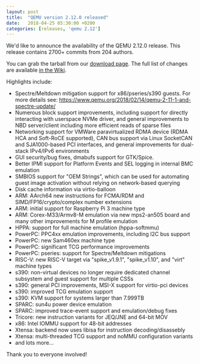 ```yaml
---
layout: post
title:  "QEMU version 2.12.0 released"
date:   2018-04-25 05:30:00 +0200
categories: [releases, 'qemu 2.12']
---
```

We'd like to announce the availability of the QEMU 2.12.0 release.
This release contains 2700+ commits from 204 authors.

You can grab the tarball from our 
[download page](https://www.qemu.org/download/#source).
The full list of changes are available
[in the Wiki](https://wiki.qemu.org/ChangeLog/2.12).

Highlights include:

 * Spectre/Meltdown mitigation support for x86/pseries/s390 guests. For
   more details see:
     https://www.qemu.org/2018/02/14/qemu-2-11-1-and-spectre-update/
 * Numerous block support improvements, including support for directly
   interacting with userspace NVMe driver, and general improvements to
   NBD server/client including more efficient reads of sparse files
 * Networking support for VMWare paravirtualized RDMA device (RDMA
   HCA and Soft-RoCE supported), CAN bus support via Linux SocketCAN and
   SJA1000-based PCI interfaces, and general improvements for dual-stack
   IPv4/IPv6 environments
 * GUI security/bug fixes, dmabufs support for GTK/Spice.
 * Better IPMI support for Platform Events and SEL logging in internal
   BMC emulation
 * SMBIOS support for "OEM Strings", which can be used for automating
   guest image activation without relying on network-based querying
 * Disk cache information via virtio-balloon
 * ARM: AArch64 new instructions for FCMA/RDM and SIMD/FP16/crypto/complex
   number extensions
 * ARM: initial support for Raspberry Pi 3 machine type
 * ARM: Corex-M33/Armv8-M emulation via new mps2-an505 board and many
   other improvements for M profile emulation
 * HPPA: support for full machine emulation (hppa-softmmu)
 * PowerPC: PPC4xx emulation improvements, including I2C bus support
 * PowerPC: new Sam460ex machine type
 * PowerPC: significant TCG performance improvements
 * PowerPC: pseries: support for Spectre/Meltdown mitigations
 * RISC-V: new RISC-V target via "spike_v1.9.1", "spike_v1.10", and "virt"
   machine types
 * s390: non-virtual devices no longer require dedicated channel subsystem
   and guest support for multiple CSSs
 * s390: general PCI improvements, MSI-X support for virtio-pci devices
 * s390: improved TCG emulation support
 * s390: KVM support for systems larger than 7.999TB
 * SPARC: sun4u power device emulation
 * SPARC: improved trace-event support and emulation/debug fixes
 * Tricore: new instruction variants for JEQ/JNE and 64-bit MOV
 * x86: Intel IOMMU support for 48-bit addresses
 * Xtensa: backend now uses libisa for instruction decoding/disassebly
 * Xtensa: multi-threaded TCG support and noMMU configuration variants
 * and lots more...

Thank you to everyone involved!
